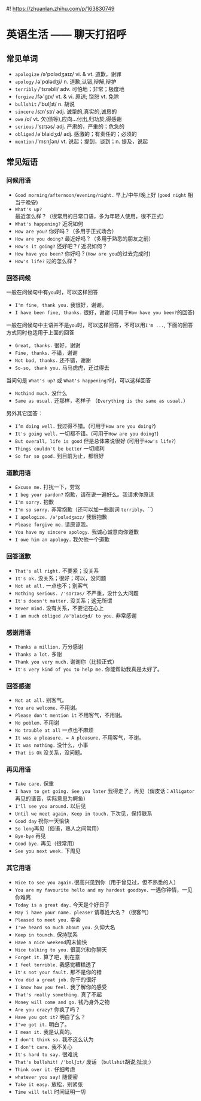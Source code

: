 #! https://zhuanlan.zhihu.com/p/163830749
# 英语生活 —— 聊天打招呼


## 常见单词

- `apologize` /ə'pɑlədʒaɪz/  vi. & vt. 道歉，谢罪
- `apology` /ə'pɑlədʒi/ n. 道歉,认错,辩解,辩护
- `terribly` /'tɛrəbli/ adv. 可怕地；非常；极度地
- `forgive` /fɚ'ɡɪv/ vt. & vi. 原谅; 饶恕 vt. 免除
- `bullshit` /'bʊlʃɪt/ n. 胡说
- `sincere` /sɪn'sɪr/ adj. 诚挚的,真实的,诚恳的
- `owe` /o/ vt. 欠(债等),应向…付出,归功於,得感谢
- `serious` /'sɪrɪəs/ adj. 严肃的，严重的；危急的
- `obliged` /ə'blaidʒd/ adj. 感激的；有责任的；必须的
- `mention` /'mɛnʃən/ vt. 说起；提到，谈到；n. 提及，说起


## 常见短语

### 问候用语

- `Good morning/afternoon/evening/night.` 早上/中午/晚上好 (`good night` 相当于晚安)
- `What's up?` 最近怎么样？（很常用的日常口语，多为年轻人使用，很不正式）
- `What's happening?` 近况如何
- `How are you?` 你好吗？（多用于正式场合）
- `How are you doing?` 最近好吗？（多用于熟悉的朋友之前）
- `How's it going?` 还好吧？/ 近况如何？
- `How have you been?` 你好吗？(`How are you`的过去完成时)
- `How's life?` 过的怎么样？

### 回答问候

一般在问候句中有`you`时，可以这样回答

- `I'm fine, thank you.` 我很好，谢谢。
- `I have been fine, thanks.` 很好，谢谢 (可用于`How have you been?`的回答)


一般在问候句中主语并不是`you`时，可以这样回答，不可以用`I'm ...`, 下面的回答方式同时也适用于上面的回答

- `Great, thanks.` 很好，谢谢
- `Fine, thanks.` 不错，谢谢
- `Not bad, thanks.` 还不错，谢谢
- `So-so, thank you.` 马马虎虎，还过得去
 
当问句是 `What's up?` 或 `What's happening?`时，可以这样回答

- `Nothind much.` 没什么
- `Same as usual.` 还那样，老样子 （`Everything is the same as usual.`）


另外其它回答：

- `I’m doing well.` 我过得不错。(可用于`How are you doing?`)
- `It's going well.` 一切都不错。(可用于`How are you doing?`)
- `But overall, life is good` 但是总体来说很好 (可用于`How's life?`)
- `Things couldn't be better` 一切顺利
- `So far so good.` 到目前为止，都很好


### 道歉用语

- `Excuse me.` 打扰一下，劳驾
- `I beg your pardon?` 抱歉，请在说一遍好么。我请求你原谅
- `I'm sorry.` 抱歉
- `I'm so sorry.` 非常抱歉（还可以加一些副词 `terribly`、``）
- `I apologize. /ə'pɑlədʒaɪz/` 我很抱歉 
- `Please forgive me.` 请原谅我。
- `You have my sincere apology.` 我诚心诚意向你道歉
- `I owe him an apology.` 我欠他一个道歉


### 回答道歉

- `That's all right.` 不要紧；没关系
- `It's ok.` 没关系；很好；可以，没问题
- `Not at all.` 一点也不；别客气
- `Nothing serious. /'sɪrɪəs/` 不严重，没什么大问题
- `It's doesn't matter.` 没关系；这无所谓
- `Never mind.` 没有关系，不要记在心上
- `I am much obliged /ə'blaidʒd/ to you.` 非常感谢

### 感谢用语

- `Thanks a million.` 万分感谢
- `Thanks a lot.` 多谢
- `Thank you very much.` 谢谢你（比较正式）
- `It's very kind of you to help me.` 你能帮助我真是太好了。


### 回答感谢

- `Not at all.` 别客气。
- `You are welcome.` 不用谢。
- `Please don't mention it` 不用客气，不用谢。
- `No poblem.` 不用谢
- `No trouble at all`  一点也不麻烦
- `It was a pleasure. = A pleasure.` 不用客气，不谢。
- `It was nothing.` 没什么，小事
- `That is Ok` 没关系，没问题。



### 再见用语

- `Take care.` 保重
- `I have to get going. See you later` 我得走了，再见（俏皮话：`Alligator` 再见的谐音，实际意思为鳄鱼）
- `I'll see you around.` 以后见
- `Until we meet again. Keep in touch.` 下次见，保持联系
- `Good day` 祝你一天愉快
- `So long`再见（俗语，熟人之间常用）
- `Bye-bye` 再见
- `Good bye.` 再见（很常用）
- `See you next week.` 下周见


### 其它用语

- `Nice to see you again.`很高兴见到你（用于曾见过，但不熟悉的人）
- `You are my favourite hello and my hardest goodbye.` 一遇你钟情，一见你难离
- `Today is a great day.` 今天是个好日子
- `May i have your name. please?` 请尊姓大名？（很客气）
- `Pleased to meet you.` 幸会
- `I've heard so much about you.` 久仰大名
- `Keep in tounch.` 保持联系
- `Have a nice weekend`周末愉快
- `Nice talking to you.` 很高兴和你聊天
- `Forget it.` 算了吧，别在意
- `I feel terrible.` 我感觉糟糕透了
- `It's not your fault.` 那不是你的错
- `You did a great job.` 你干的很好
- `I know how you feel.` 我了解你的感受
- `That's really something.` 真了不起
- `Money will come and go.` 钱乃身外之物
- `Are you crazy?` 你疯了吗？
- `Have you got it?` 明白了么？
- `I've got it.` 明白了。
- `I mean it.` 我是认真的。
- `I don't think so.` 我不这么认为
- `I don't care.` 我不关心
- `It's hard to say.` 很难说
- `That's bullshit! /'bʊlʃɪt/` 废话 （`bullshit`胡说;扯淡;）
- `Think over it.` 仔细考虑
- `whatever you say!` 随便密
- `Take it easy.` 放松，别紧张
- `Time will tell` 时间证明一切